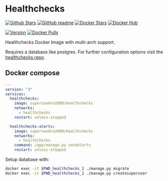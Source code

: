 # Healthchecks

[![Github Stars](https://img.shields.io/github/stars/supersandro2000/docker-images.svg?maxAge=43200&label=Github%20Stars)](https://github.com/SuperSandro2000/docker-images)
[![GitHub readme](https://img.shields.io/badge/GitHub-readme-blue.svg)](https://github.com/SuperSandro2000/docker-images/blob/master/healthchecks/README.md)
[![Docker Stars](https://img.shields.io/docker/stars/supersandro2000/healthchecks.svg?label=Docker%20Stars&maxAge=43200)](https://hub.docker.com/r/supersandro2000/healthchecks/)
[![Docker Hub](https://img.shields.io/badge/Docker-hub-blue.svg)](https://hub.docker.com/r/supersandro2000/healthchecks/)

[![Version](https://img.shields.io/docker/v/supersandro2000/healthchecks.svg?label=Version&sort=date&maxAge=43200)](https://hub.docker.com/r/supersandro2000/healthchecks/)
[![Docker Pulls](https://img.shields.io/docker/pulls/supersandro2000/healthchecks.svg?label=Docker%20Pulls&maxAge=43200)](https://hub.docker.com/r/supersandro2000/healthchecks/)

Healthchecks Docker Image with multi-arch support.

Requires a database like postgres. For further configuration options visit the [healthchecks repo](https://github.com/healthchecks/healthchecks/).

## Docker compose

````yaml
---
version: "3"
services:
  healthchecks:
    image: supersandro2000/healthchecks
    networks:
      - healthchecks
    restart: unless-stopped

  healthchecks-alerts:
    image: supersandro2000/healthchecks
    networks:
      - healthchecks
    command: /app/manage.py sendalerts
    restart: unless-stopped
````

Setup database with:

````bash
docker exec -it $PWD_healthchecks_1 ./manage.py migrate
docker exec -it $PWD_healthchecks_1 ./manage.py createsuperuser
````
